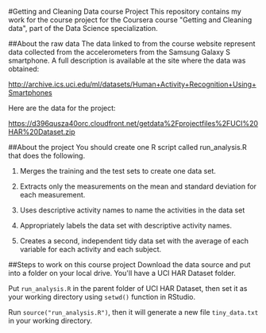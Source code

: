 #Getting and Cleaning Data course Project
This repository contains my work for the course project for the Coursera course "Getting and Cleaning data", part of the Data Science specialization.

##About the raw data
The data linked to from the course website represent data collected from the accelerometers from the Samsung Galaxy S smartphone. A full description is available at the site where the data was obtained:

http://archive.ics.uci.edu/ml/datasets/Human+Activity+Recognition+Using+Smartphones

Here are the data for the project:

https://d396qusza40orc.cloudfront.net/getdata%2Fprojectfiles%2FUCI%20HAR%20Dataset.zip

##About the project
You should create one R script called run_analysis.R that does the following.

1. Merges the training and the test sets to create one data set.

2. Extracts only the measurements on the mean and standard deviation for each measurement.

3. Uses descriptive activity names to name the activities in the data set

4. Appropriately labels the data set with descriptive activity names.

5. Creates a second, independent tidy data set with the average of each variable for each activity and each subject.

##Steps to work on this course project
Download the data source and put into a folder on your local drive. You'll have a UCI HAR Dataset folder.

Put `run_analysis.R` in the parent folder of UCI HAR Dataset, then set it as your working directory using `setwd()` function in RStudio.

Run `source("run_analysis.R")`, then it will generate a new file `tiny_data.txt` in your working directory.
